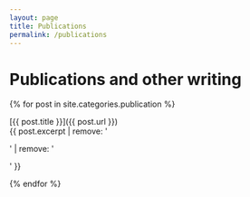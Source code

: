 ```yaml
---
layout: page
title: Publications
permalink: /publications
---
```


# Publications and other writing

{% for post in site.categories.publication %}

[{{ post.title }}]({{ post.url }})  
{{ post.excerpt | remove: '<p>' | remove: '</p>' }}

{% endfor %}